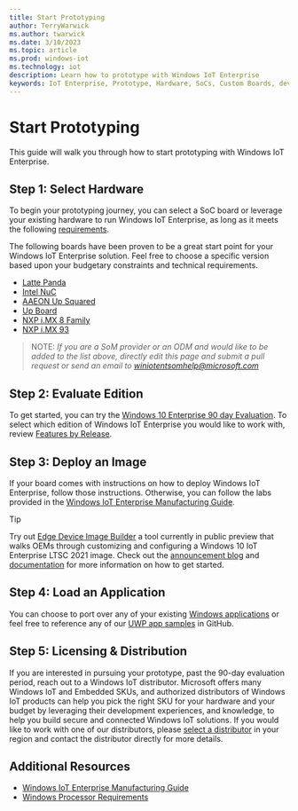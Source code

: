 ```yaml
---
title: Start Prototyping
author: TerryWarwick
ms.author: twarwick
ms.date: 3/10/2023
ms.topic: article
ms.prod: windows-iot
ms.technology: iot
description: Learn how to prototype with Windows IoT Enterprise
keywords: IoT Enterprise, Prototype, Hardware, SoCs, Custom Boards, development devices, boards, SOC, SOM, system on chips, Windows IoT
---
```

# Start Prototyping

This guide will walk you through how to start prototyping with Windows IoT Enterprise.

## Step 1: Select Hardware

To begin your prototyping journey, you can select a SoC board or leverage your existing hardware to run Windows IoT Enterprise, as long as it meets the following [requirements](./Hardware_Requirements.md).

The following boards have been proven to be a great start point for your Windows IoT Enterprise solution. Feel free to choose a specific version based upon your budgetary constraints and technical requirements.

* [Latte Panda](https://www.lattepanda.com/)
* [Intel NuC](https://www.intel.com/content/www/us/en/products/boards-kits/nuc.html)
* [AAEON Up Squared](https://www.aaeon.com/en/p/iot-gateway-maker-boards-up-squared)
* [Up Board](https://up-board.org/up/specifications/)
* [NXP i.MX 8 Family](https://www.nxp.com/products/processors-and-microcontrollers/arm-processors/i-mx-applications-processors/i-mx-8-applications-processors:IMX8-SERIES)
* [NXP i.MX 93](https://www.nxp.com/products/processors-and-microcontrollers/arm-processors/i-mx-applications-processors/i-mx-9-processors/i-mx-93-applications-processor-family-arm-cortex-a55-ml-acceleration-power-efficient-mpu:i.MX93)

>NOTE: *If you are a SoM provider or an ODM and would like to be added to the list above, directly edit this page and submit a pull request or send an email to winiotentsomhelp@microsoft.com*

## Step 2: Evaluate Edition

To get started, you can try the [Windows 10 Enterprise 90 day Evaluation](https://www.microsoft.com/evalcenter/evaluate-windows-10-enterprise). To select which edition of Windows IoT Enterprise you would like to work with, review [Features by Release](../Features.md).

## Step 3: Deploy an Image

If your board comes with instructions on how to deploy Windows IoT Enterprise, follow those instructions. Otherwise, you can follow the labs provided in the [Windows IoT Enterprise Manufacturing Guide](../Commercialization/Manufacturing-Guide.md).

> [!TIP]
> Try out [Edge Device Image Builder](https://aka.ms/EDIBPublicPreviewRelease) a tool currently in public preview that walks OEMs through customizing and configuring a Windows 10 IoT Enterprise LTSC 2021 image. Check out the [announcement blog](https://aka.ms/EDIBPublicPreviewBlog) and [documentation](https://aka.ms/EDIBDocumentation) for more information on how to get started.

## Step 4: Load an Application

You can choose to port over any of your existing [Windows applications](/windows/apps/desktop/choose-your-platform) or feel free to reference any of our [UWP app samples](https://github.com/microsoft/Windows-universal-samples) in GitHub.

## Step 5: Licensing & Distribution

If you are interested in pursuing your prototype, past the 90-day evaluation period, reach out to a Windows IoT distributor. Microsoft offers many Windows IoT and Embedded SKUs, and authorized distributors of Windows IoT products can help you pick the right SKU for your hardware and your budget by leveraging their development experiences, and knowledge, to help you build secure and connected Windows IoT solutions. If you would like to work with one of our distributors, please [select a distributor](https://aka.ms/IoTDistributorList) in your region and contact the distributor directly for more details.

## Additional Resources

* [Windows IoT Enterprise Manufacturing Guide](/windows-hardware/manufacture/desktop/iot-ent-overview)
* [Windows Processor Requirements](/windows-hardware/design/minimum/windows-processor-requirements)
